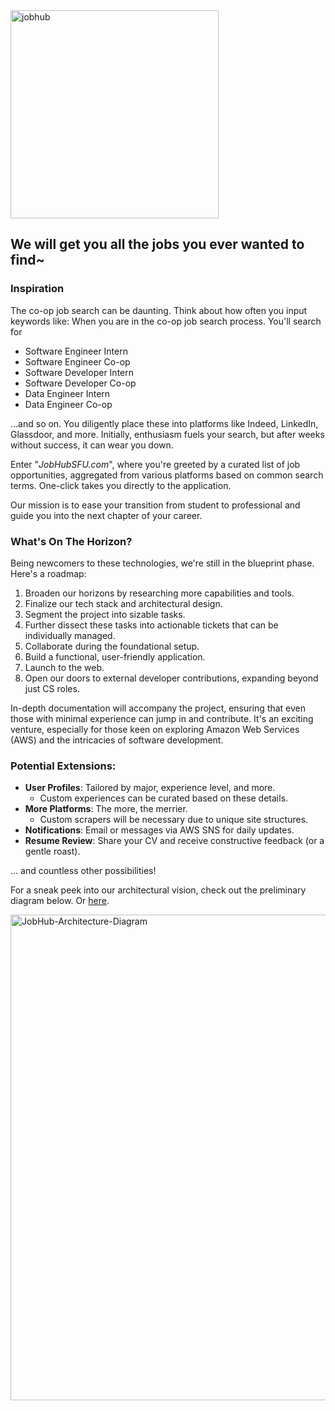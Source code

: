 <img width="333" alt="jobhub" src="https://github.com/sbshaun/JobHub/assets/99154887/3810ab61-3a9f-44d0-b40b-798c1167be24">

## We will get you all the jobs you ever wanted to find~ 

### Inspiration
The co-op job search can be daunting. Think about how often you input keywords like:
When you are in the co-op job search process. You'll search for 
- Software Engineer Intern 
- Software Engineer Co-op 
- Software Developer Intern 
- Software Developer Co-op 
- Data Engineer Intern 
- Data Engineer Co-op 

...and so on. You diligently place these into platforms like Indeed, LinkedIn, Glassdoor, and more. Initially, enthusiasm fuels your search, but after weeks without success, it can wear you down. 

Enter "_JobHubSFU.com_", where you're greeted by a curated list of job opportunities, aggregated from various platforms based on common search terms. One-click takes you directly to the application. 

Our mission is to ease your transition from student to professional and guide you into the next chapter of your career.

### What's On The Horizon? 
Being newcomers to these technologies, we're still in the blueprint phase. Here's a roadmap:
1. Broaden our horizons by researching more capabilities and tools.
2. Finalize our tech stack and architectural design.
3. Segment the project into sizable tasks.
4. Further dissect these tasks into actionable tickets that can be individually managed.
5. Collaborate during the foundational setup.
6. Build a functional, user-friendly application.
7. Launch to the web.
8. Open our doors to external developer contributions, expanding beyond just CS roles.

In-depth documentation will accompany the project, ensuring that even those with minimal experience can jump in and contribute. It's an exciting venture, especially for those keen on exploring Amazon Web Services (AWS) and the intricacies of software development.

### Potential Extensions:
- **User Profiles**: Tailored by major, experience level, and more.
  - Custom experiences can be curated based on these details.
- **More Platforms**: The more, the merrier.
  - Custom scrapers will be necessary due to unique site structures.
- **Notifications**: Email or messages via AWS SNS for daily updates.
- **Resume Review**: Share your CV and receive constructive feedback (or a gentle roast).

... and countless other possibilities!

For a sneak peek into our architectural vision, check out the preliminary diagram below. Or [here](https://miro.com/app/board/uXjVNX2YT9k=/?share_link_id=732210735449). 

<img width="777" alt="JobHub-Architecture-Diagram" src="https://github.com/sbshaun/JobHub/assets/99154887/5de417cc-d087-41e0-9df4-b73d22a52128">
